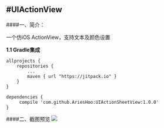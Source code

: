 #UIActionView
--------------------------
####一、简介：

一个仿iOS ActionView，支持文本及颜色设置

**1.1 Gradle集成**

```
allprojects {
    repositories {
        ...
        maven { url "https://jitpack.io" }
    }
}
```

```
dependencies {
     compile 'com.github.AriesHoo:UIActionSheetView:1.0.0'
}
```

####二、截图预览
![](https://github.com/AriesHoo/UIActionSheetView/blob/master/screenshot/00.png)